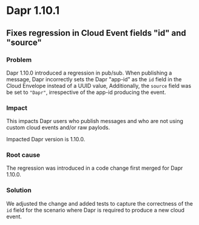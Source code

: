 # Dapr 1.10.1

## Fixes regression in Cloud Event fields "id" and "source"

### Problem

Dapr 1.10.0 introduced a regression in pub/sub. When publishing a message, Dapr incorrectly sets the Dapr "app-id" as the `id` field in the Cloud Envelope instead of a UUID value, Additionally, the `source` field was be set to `"Dapr"`, irrespective of the app-id producing the event.

### Impact

This impacts Dapr users who publish messages and who are not using custom cloud events and/or raw paylods.

Impacted Dapr version is 1.10.0.

### Root cause

The regression was introduced in a code change first merged for Dapr 1.10.0.

### Solution

We adjusted the change and added tests to capture the correctness of the `id` field for the scenario where Dapr is required to produce a new cloud event.

